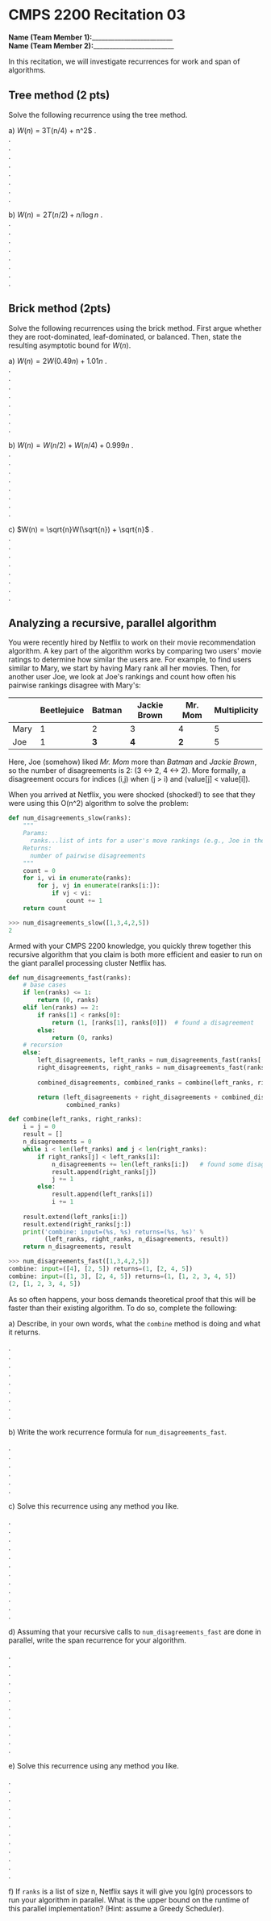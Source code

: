 # CMPS 2200  Recitation 03

**Name (Team Member 1):**_________________________  
**Name (Team Member 2):**_________________________

In this recitation, we will investigate recurrences for work and span of algorithms.

## Tree method (2 pts)
Solve the following recurrence using the tree method. 

a) $W(n)$ = 3T(n/4) + n^2$
.  
.  
.  
.  
.  
.  
.  
.  
.  


b) $W(n) = 2T(n/2)+ n/ \log n$
.  
.  
.  
.  
.  
.  
.  
.  
.  


## Brick method (2pts)
Solve the following recurrences using the brick method. First argue
whether they are root-dominated, leaf-dominated, or balanced. Then,
state the resulting asymptotic bound for $W(n)$.

a) $W(n) = 2 W(0.49 n) + 1.01 n$
.  
.  
.  
.  
.  
.  
.  
.  
.  

b) $W(n) = W(n/2) + W(n/4) + 0.999n$
.  
.  
.  
.  
.  
.  
.  
.  
.  

c) $W(n) = \sqrt{n}W(\sqrt{n}) + \sqrt{n}$
.  
.  
.  
.  
.  
.  
.  
.  
.  



## Analyzing a recursive, parallel algorithm


You were recently hired by Netflix to work on their movie recommendation
algorithm. A key part of the algorithm works by comparing two users'
movie ratings to determine how similar the users are. For example, to
find users similar to Mary, we start by having Mary rank all her movies.
Then, for another user Joe, we look at Joe's rankings and count how
often his pairwise rankings disagree with Mary's:

|      | Beetlejuice | Batman | Jackie Brown | Mr. Mom | Multiplicity |
| ---- | ----------- | ------ | ------------ | ------- | ------------ |
| Mary | 1           | 2      | 3            | 4       | 5            |
| Joe  | 1           | **3**  | **4**        | **2**   | 5            |

Here, Joe (somehow) liked *Mr. Mom* more than *Batman* and *Jackie
Brown*, so the number of disagreements is 2:
(3 <->  2, 4 <-> 2). More formally, a
disagreement occurs for indices (i,j) when (j > i) and
(value[j] < value[i]).

When you arrived at Netflix, you were shocked (shocked!) to see that
they were using this O(n^2) algorithm to solve the problem:



``` python
def num_disagreements_slow(ranks):
    """
    Params:
      ranks...list of ints for a user's move rankings (e.g., Joe in the example above)
    Returns:
      number of pairwise disagreements
    """
    count = 0
    for i, vi in enumerate(ranks):
        for j, vj in enumerate(ranks[i:]):
            if vj < vi:
                count += 1
    return count
```

``` python 
>>> num_disagreements_slow([1,3,4,2,5])
2
```

Armed with your CMPS 2200 knowledge, you quickly threw together this
recursive algorithm that you claim is both more efficient and easier to
run on the giant parallel processing cluster Netflix has.

``` python
def num_disagreements_fast(ranks):
    # base cases
    if len(ranks) <= 1:
        return (0, ranks)
    elif len(ranks) == 2:
        if ranks[1] < ranks[0]:
            return (1, [ranks[1], ranks[0]])  # found a disagreement
        else:
            return (0, ranks)
    # recursion
    else:
        left_disagreements, left_ranks = num_disagreements_fast(ranks[:len(ranks)//2])
        right_disagreements, right_ranks = num_disagreements_fast(ranks[len(ranks)//2:])
        
        combined_disagreements, combined_ranks = combine(left_ranks, right_ranks)

        return (left_disagreements + right_disagreements + combined_disagreements,
                combined_ranks)

def combine(left_ranks, right_ranks):
    i = j = 0
    result = []
    n_disagreements = 0
    while i < len(left_ranks) and j < len(right_ranks):
        if right_ranks[j] < left_ranks[i]: 
            n_disagreements += len(left_ranks[i:])   # found some disagreements
            result.append(right_ranks[j])
            j += 1
        else:
            result.append(left_ranks[i])
            i += 1
    
    result.extend(left_ranks[i:])
    result.extend(right_ranks[j:])
    print('combine: input=(%s, %s) returns=(%s, %s)' % 
          (left_ranks, right_ranks, n_disagreements, result))
    return n_disagreements, result

```

```python
>>> num_disagreements_fast([1,3,4,2,5])
combine: input=([4], [2, 5]) returns=(1, [2, 4, 5])
combine: input=([1, 3], [2, 4, 5]) returns=(1, [1, 2, 3, 4, 5])
(2, [1, 2, 3, 4, 5])
```

As so often happens, your boss demands theoretical proof that this will
be faster than their existing algorithm. To do so, complete the
following:

a) Describe, in your own words, what the `combine` method is doing and
what it returns.

.  
.  
.  
.  
.  
.  
.  
.  
.  

b) Write the work recurrence formula for `num_disagreements_fast`.

.  
.  
.  
.  
.  
.  

c) Solve this recurrence using any method you like.

.  
.  
.  
.  
.  
.  
.  
.  
.  
.  
.  
.  


d) Assuming that your recursive calls to `num_disagreements_fast` are
done in parallel, write the span recurrence for your algorithm.

.  
.  
.  
.  
.  
.  
.  
.  
.  
.  
.  
.  

e) Solve this recurrence using any method you like.

.  
.  
.  
.  
.  
.  
.  
.  
.  
.  
.  
.  

f) If `ranks` is a list of size n, Netflix says it will give you
lg(n) processors to run your algorithm in parallel. What is the
upper bound on the runtime of this parallel implementation? (Hint: assume a Greedy
Scheduler).

